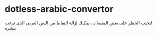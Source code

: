 # dotless-arabic-convertor
لتجنب الحظر على بعض المنصات، يمكنك إزالة النقاط من النص العربي الذي ترغب بنشره

